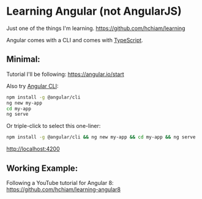 # Learning Angular (not AngularJS)

Just one of the things I'm learning. <https://github.com/hchiam/learning>

Angular comes with a CLI and comes with [TypeScript](https://www.typescriptlang.org/).

## Minimal:

Tutorial I'll be following: <https://angular.io/start>

Also try [Angular CLI](https://cli.angular.io/):

```bash
npm install -g @angular/cli
ng new my-app
cd my-app
ng serve
```

Or triple-click to select this one-liner:

```bash
npm install -g @angular/cli && ng new my-app && cd my-app && ng serve
```

<http://localhost:4200>

## Working Example:

Following a YouTube tutorial for Angular 8: <https://github.com/hchiam/learning-angular8>
